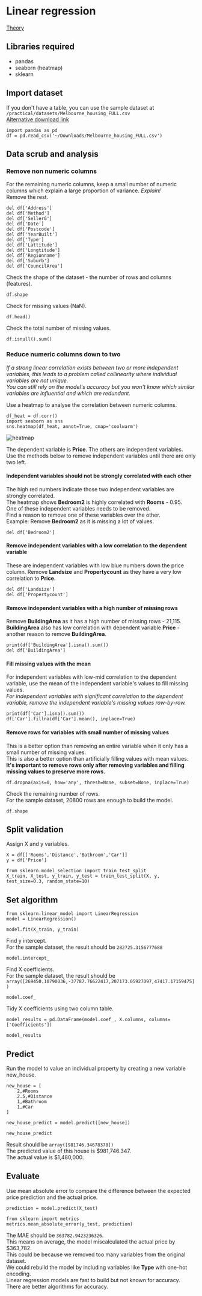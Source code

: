 # Linear regression

[Theory](/theory/supervised-learning/linear-regression.md)

## Libraries required
- pandas
- seaborn (heatmap)
- sklearn

## Import dataset
If you don't have a table, you can use the sample dataset at `/practical/datasets/Melbourne_housing_FULL.csv`\
[Alternative download link](https://www.kaggle.com/anthonypino/melbourne-housing-market/#Melbourne_housing_FULL.csv)
```
import pandas as pd
df = pd.read_csv('~/Downloads/Melbourne_housing_FULL.csv')
```

## Data scrub and analysis

### Remove non numeric columns

For the remaining numeric columns, keep a small number of numeric columns which explain a large proportion of variance. _Explain!_\
Remove the rest.
```
del df['Address']
del df['Method']
del df['SellerG']
del df['Date']
del df['Postcode']
del df['YearBuilt']
del df['Type']
del df['Lattitude']
del df['Longtitude']
del df['Regionname']
del df['Suburb']
del df['CouncilArea']
```

Check the shape of the dataset - the number of rows and columns (features).
```
df.shape
```

Check for missing values (NaN).
```
df.head()
```

Check the total number of missing values.
```
df.isnull().sum()
```

### Reduce numeric columns down to two
_If a strong linear correlation exists between two or more independent variables, this leads to a problem called collinearity where individual variables are not unique.\
You can still rely on the model's accuracy but you won't know which similar variables are influential and which are redundant._

Use a heatmap to analyse the correlation between numeric columns.
```
df_heat = df.corr()
import seaborn as sns
sns.heatmap(df_heat, annot=True, cmap='coolwarm')
```

![heatmap](/images/practical/heatmap.png)

The dependent variable is **Price**. The others are independent variables.\
Use the methods below to remove independent variables until there are only two left.

#### Independent variables should not be strongly correlated with each other
The high red numbers indicate those two independent variables are strongly correlated.\
The heatmap shows **Bedroom2** is highly correlated with **Rooms** - 0.95.\
One of these independent variables needs to be removed.\
Find a reason to remove one of these variables over the other.\
Example: Remove **Bedroom2** as it is missing a lot of values.
```
del df['Bedroom2']
```

#### Remove independent variables with a low correlation to the dependent variable
These are independent variables with low blue numbers down the price column.
Remove **Landsize** and **Propertycount** as they have a very low correlation to **Price**.
```
del df['Landsize']
del df['Propertycount']
```

#### Remove independent variables with a high number of missing rows
Remove **BuildingArea** as it has a high number of missing rows - 21,115.\
**BuildingArea** also has low correlation with dependent variable **Price** - another reason to remove **BuildingArea**.
```
print(df['BuildingArea'].isna().sum())
del df['BuildingArea']
```

#### Fill missing values with the mean
For independent variables with low-mid correlation to the dependent variable, use the mean of the independent variable's values to fill missing values.\
_For independent variables with significant correlation to the dependent variable, remove the independent variable's missing values row-by-row._
```
print(df['Car'].isna().sum())
df['Car'].fillna(df['Car'].mean(), inplace=True)
```

#### Remove rows for variables with small number of missing values
This is a better option than removing an entire variable when it only has a small number of missing values.\
This is also a better option than artificially filling values with mean values.\
**It's important to remove rows only after removing variables and filling missing values to preserve more rows.**
```
df.dropna(axis=0, how='any', thresh=None, subset=None, inplace=True)
```

Check the remaining number of rows.\
For the sample dataset, 20800 rows are enough to build the model.
```
df.shape
```

## Split validation
Assign X and y variables.
```
X = df[['Rooms','Distance','Bathroom','Car']]
y = df['Price']

from sklearn.model_selection import train_test_split
X_train, X_test, y_train, y_test = train_test_split(X, y, test_size=0.3, random_state=10)
```

## Set algorithm
```
from sklearn.linear_model import LinearRegression
model = LinearRegression()

model.fit(X_train, y_train)
```

Find y intercept.\
For the sample dataset, the result should be `282725.3156777688`
```
model.intercept_
```

Find X coefficients.\
For the sample dataset, the result should be `array([269450.10790036,-37787.76622417,207173.05927097,47417.17159475])`
```
model.coef_
```

Tidy X coefficients using two column table.
```
model_results = pd.DataFrame(model.coef_, X.columns, columns=['Coefficients'])

model_results
```

## Predict
Run the model to value an individual property by creating a new variable new_house.
```
new_house = [
    2,#Rooms
    2.5,#Distance
    1,#Bathroom
    1,#Car
]

new_house_predict = model.predict([new_house])

new_house_predict
```

Result should be `array([981746.34678378])`\
The predicted value of this house is $981,746.347.\
The actual value is $1,480,000.

## Evaluate
Use mean absolute error to compare the difference between the expected price prediction and the actual price.
```
prediction = model.predict(X_test)

from sklearn import metrics
metrics.mean_absolute_error(y_test, prediction)
```

The MAE should be `363782.9423236326`.\
This means on average, the model miscalculated the actual price by $363,782.\
This could be because we removed too many variables from the original dataset.\
We could rebuild the model by including variables like **Type** with one-hot encoding.\
Linear regression models are fast to build but not known for accuracy.\
There are better algorithms for accuracy.
